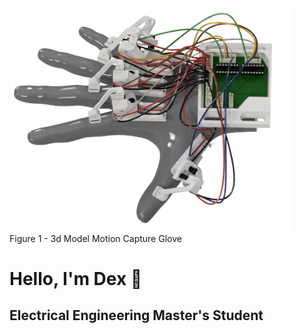 <img align="center" src="https://raw.githubusercontent.com/Dexray200/Dexray200/master/HandRender.png" width="450"/>

<div align="left">
  Figure 1 - 3d Model Motion Capture Glove
</div>

<h1 align="left">Hello, I'm Dex 🤙</h1>
<h2 align="left">Electrical Engineering Master's Student</h2>


